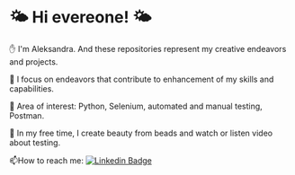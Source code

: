 <h1  align="дуае">
  🌤
  Hi evereone!
  🌤
</h1>




:raised_hand:  I'm Aleksandra. And these repositories represent my creative endeavors and projects.
   
  :telescope: I focus on endeavors that contribute to enhancement of my skills and capabilities.

  :seedling: Area of ​​interest: Python, Selenium, automated and manual testing, Postman.

  :eyes: In my free time, I create beauty from beads and watch or listen video about testing.

:mailbox:How to reach me: [![Linkedin Badge](https://img.shields.io/badge/-welcome-blue?style=flat&logo=Linkedin&logoColor=white)](https://linkedin.com/in/alexandra-atamanova-2a6243256)
  


  
 
  
  

